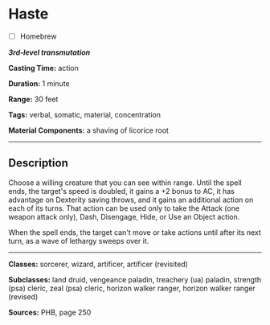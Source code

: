 # Haste

- [ ] Homebrew

***3rd-level transmutation***

**Casting Time:** action

**Duration:** 1 minute

**Range:** 30 feet

**Tags:** verbal, somatic, material, concentration

**Material Components:** a shaving of licorice root

---

## Description
Choose a willing creature that you can see within range.
Until the spell ends, the target's speed is doubled, it gains a +2 bonus to AC, it has advantage on Dexterity saving throws, and it gains an additional action on each of its turns.
That action can be used only to take the Attack (one weapon attack only), Dash, Disengage, Hide, or Use an Object action.

When the spell ends, the target can't move or take actions until after its next turn, as a wave of lethargy sweeps over it.

---

**Classes:** sorcerer, wizard, artificer, artificer (revisited)

**Subclasses:** land druid, vengeance paladin, treachery (ua) paladin, strength (psa) cleric, zeal (psa) cleric, horizon walker ranger, horizon walker ranger (revised)

**Sources:** PHB, page 250

